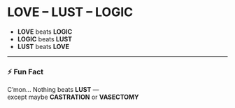 # LOVE – LUST – LOGIC  

- **LOVE** beats **LOGIC**   
- **LOGIC** beats **LUST**  
- **LUST** beats **LOVE**  

---

### ⚡ Fun Fact  
C’mon… Nothing beats **LUST** —  
except maybe **CASTRATION** or **VASECTOMY**
